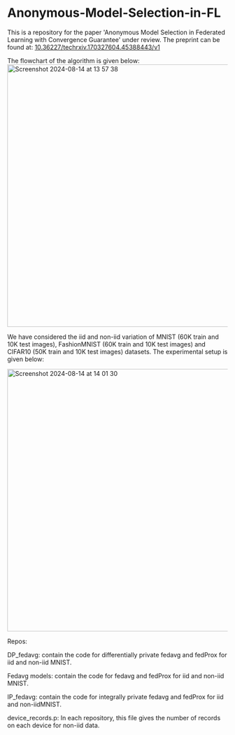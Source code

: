 # Anonymous-Model-Selection-in-FL
This is a repository for the paper 'Anonymous Model Selection in Federated Learning with Convergence Guarantee' under review. The preprint can be found at: [10.36227/techrxiv.170327604.45388443/v1](https://www.techrxiv.org/doi/full/10.36227/techrxiv.170327604.45388443)

The flowchart of the algorithm is given below:
<img width="600" alt="Screenshot 2024-08-14 at 13 57 38" src="https://github.com/user-attachments/assets/bc968406-7c19-4af9-8d01-1d185f3d9a48">

We have considered the iid and non-iid variation of MNIST (60K train and 10K test images), FashionMNIST (60K train and 10K test images) and CIFAR10 (50K train and 10K test images) datasets. The experimental setup is given below:

<img width="600" alt="Screenshot 2024-08-14 at 14 01 30" src="https://github.com/user-attachments/assets/e712cafe-a201-4cf2-8b62-197d2049e233">

Repos:

DP_fedavg: contain the code for differentially private fedavg and fedProx for iid and non-iid MNIST. 

Fedavg models: contain the code for fedavg and fedProx for iid and non-iid MNIST.

IP_fedavg: contain the code for integrally private fedavg and fedProx for iid and non-iidMNIST.

device_records.p: In each repository, this file gives the number of records on each device for non-iid data.
